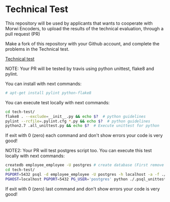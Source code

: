 Technical Test
==============

This repository will be used by applicants that wants to cooperate with Morwi Encoders, to upload the results of the technical evaluation, through a pull request (PR)

Make a fork of this repository with your Github account, and complete the problems in the Technical test.

[Technical test](https://docs.google.com/forms/d/1lGuZt6POQLOV4AwwUNt9OiHZ6jZusCn1IdnFdnwH_uU/viewform)

NOTE: Your PR will be tested by travis using python unittest, flake8 and pylint.

You can install with next commands:

```bash
# apt-get install pylint python-flake8
```
You can execute test locally with next commands:
```bash
cd tech-test/
flake8 . --exclude=__init__.py && echo $?  # python guidelines
pylint --rcfile=.pylint.cfg *.py && echo $?  # python guidelines
python2.7 .all_unittest.py && echo $?  # Execute unittest for python
```
If exit with 0 (zero) each command and don't show errors your code is very good!

NOTE2: Your PR will test postgres script too.
You can execute this test locally with next commands:
```bash
createdb employee_employee -U postgres # create database (First remove if exists with "dropdb employee_employee")
cd tech-test/
PGPORT=5432 psql -d employee_employee -U postgres -h localhost -a -f ./employee.sql  # Execute sql file.
PGHOST=localhost PGPORT=5432 PG_USER='postgres' python ./.psql_unittest.py && echo $?  # Execute unittest for postgresql.
```
If exit with 0 (zero) last command and don't show errors your code is very good!
